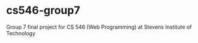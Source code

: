 # cs546-group7
Group 7 final project for CS 546 (Web Programming) at Stevens Institute of Technology
